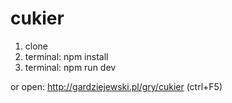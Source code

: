 # cukier
1. clone
2. terminal: npm install
3. terminal: npm run dev

or open: http://gardziejewski.pl/gry/cukier (ctrl+F5)
